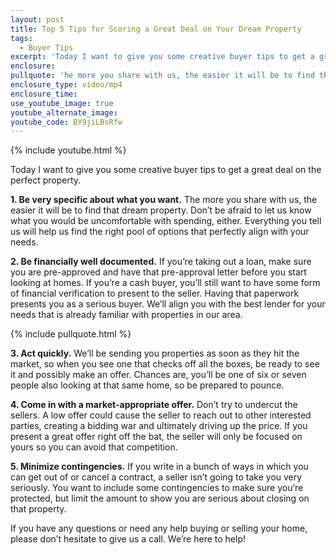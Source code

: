 ```yaml
---
layout: post
title: Top 5 Tips for Scoring a Great Deal on Your Dream Property
tags:
  - Buyer Tips
excerpt: 'Today I want to give you some creative buyer tips to get a great deal on the perfect property.  1. Be very specific about what you want. The more you share with us, the easier it will be to find that dream property.'
enclosure:
pullquote: 'he more you share with us, the easier it will be to find that dream property.'
enclosure_type: video/mp4
enclosure_time:
use_youtube_image: true
youtube_alternate_image:
youtube_code: BY9jiLBsRfw
---
```



{% include youtube.html %}

Today I want to give you some creative buyer tips to get a great deal on the perfect property.

**1. Be very specific about what you want.** The more you share with us, the easier it will be to find that dream property. Don’t be afraid to let us know what you would be uncomfortable with spending, either. Everything you tell us will help us find the right pool of options that perfectly align with your needs.

**2. Be financially well documented.** If you’re taking out a loan, make sure you are pre-approved and have that pre-approval letter before you start looking at homes. If you’re a cash buyer, you’ll still want to have some form of financial verification to present to the seller. Having that paperwork presents you as a serious buyer. We’ll align you with the best lender for your needs that is already familiar with properties in our area.

{% include pullquote.html %}

**3. Act quickly.** We’ll be sending you properties as soon as they hit the market, so when you see one that checks off all the boxes, be ready to see it and possibly make an offer. Chances are, you’ll be one of six or seven people also looking at that same home, so be prepared to pounce.

**4. Come in with a market-appropriate offer.** Don’t try to undercut the sellers. A low offer could cause the seller to reach out to other interested parties, creating a bidding war and ultimately driving up the price. If you present a great offer right off the bat, the seller will only be focused on yours so you can avoid that competition.

**5. Minimize contingencies.** If you write in a bunch of ways in which you can get out of or cancel a contract, a seller isn’t going to take you very seriously. You want to include some contingencies to make sure you’re protected, but limit the amount to show you are serious about closing on that property.

If you have any questions or need any help buying or selling your home, please don’t hesitate to give us a call. We’re here to help!
